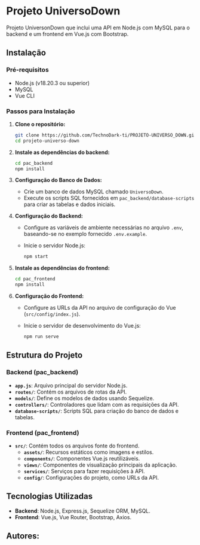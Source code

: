 
# Projeto UniversoDown

Projeto UniversonDown que inclui uma API em Node.js com MySQL para o backend e um frontend em Vue.js com Bootstrap.

## Instalação

### Pré-requisitos

- Node.js (v18.20.3 ou superior)
- MySQL
- Vue CLI

### Passos para Instalação

1. **Clone o repositório:**

   ```bash
   git clone https://github.com/TechnoDark-ti/PROJETO-UNIVERSO_DOWN.git
   cd projeto-universo-down
   ```

2. **Instale as dependências do backend:**

   ```bash
   cd pac_backend
   npm install
   ```

3. **Configuração do Banco de Dados:**

   - Crie um banco de dados MySQL chamado `UniversoDown`.
   - Execute os scripts SQL fornecidos em `pac_backend/database-scripts` para criar as tabelas e dados iniciais.

4. **Configuração do Backend:**

   - Configure as variáveis de ambiente necessárias no arquivo `.env`, baseando-se no exemplo fornecido `.env.example`.
   - Inicie o servidor Node.js:

     ```bash
     npm start
     ```

5. **Instale as dependências do frontend:**

   ```bash
   cd pac_frontend
   npm install
   ```

6. **Configuração do Frontend:**

   - Configure as URLs da API no arquivo de configuração do Vue (`src/config/index.js`).
   - Inicie o servidor de desenvolvimento do Vue.js:

     ```bash
     npm run serve
     ```

## Estrutura do Projeto

### Backend (pac_backend)

- **`app.js`**: Arquivo principal do servidor Node.js.
- **`routes/`**: Contém os arquivos de rotas da API.
- **`models/`**: Define os modelos de dados usando Sequelize.
- **`controllers/`**: Controladores que lidam com as requisições da API.
- **`database-scripts/`**: Scripts SQL para criação do banco de dados e tabelas.

### Frontend (pac_frontend)

- **`src/`**: Contém todos os arquivos fonte do frontend.
  - **`assets/`**: Recursos estáticos como imagens e estilos.
  - **`components/`**: Componentes Vue.js reutilizáveis.
  - **`views/`**: Componentes de visualização principais da aplicação.
  - **`services/`**: Serviços para fazer requisições à API.
  - **`config/`**: Configurações do projeto, como URLs da API.

## Tecnologias Utilizadas

- **Backend**: Node.js, Express.js, Sequelize ORM, MySQL.
- **Frontend**: Vue.js, Vue Router, Bootstrap, Axios.


## Autores: